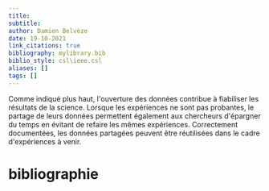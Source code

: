 ```yaml
---
title: 
subtitle:
author: Damien Belvèze
date: 19-10-2021
link_citations: true
bibliography: mylibrary.bib
biblio_style: csl\ieee.csl
aliases: []
tags: []
---
```



Comme indiqué plus haut, l'ouverture des données contribue à fiabiliser les résultats de la science. Lorsque les expériences ne sont pas probantes, le partage de leurs données permettent également aux chercheurs d'épargner du temps en évitant de refaire les mêmes expériences.
Correctement documentées, les données partagées peuvent être réutilisées dans le cadre d'expériences à venir. <!-- argumenter ce point qui ne convainc pas les chercheurs en général -->




# bibliographie


